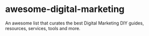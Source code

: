 # awesome-digital-marketing
An awesome list that curates the best Digital Marketing DIY guides, resources, services, tools and more.
